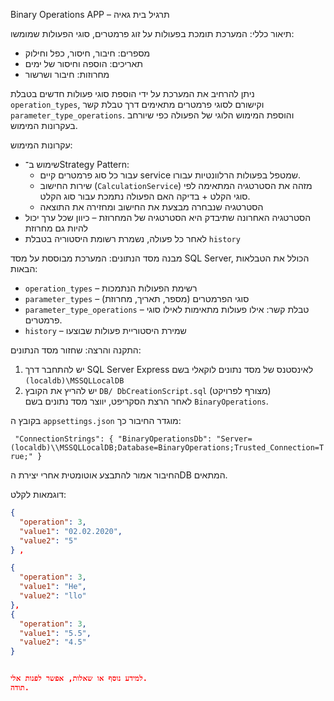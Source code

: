 Binary Operations APP – תרגיל בית גאיה

תיאור כללי:
המערכת תומכת בפעולות על זוג פרמטרים, סוגי הפעולות שמומשו:
-  מספרים: חיבור, חיסור, כפל וחילוק  
-  תאריכים: הוספה וחיסור של ימים  
-  מחרוזות: חיבור ושרשור

ניתן להרחיב את המערכת על ידי הוספת סוגי פעולות חדשים בטבלת `operation_types`, וקישורם לסוגי פרמטרים מתאימים דרך טבלת קשר `parameter_type_operations`.
והוספת המימוש הלוגי של הפעולה כפי שיורחב בעקרונות המימוש.

 עקרונות המימוש:
- שימוש ב־Strategy Pattern:
  - עבור כל סוג פרמטרים קיים service שמטפל בפעולות הרלוונטיות עבורו.
  - שירות החישוב (`CalculationService`) מזהה את הסטרטגיה המתאימה לפי סוגי הקלט + בדיקה האם הפעולה נתמכת עבור סוג הקלט.
  - הסטרטגיה שנבחרה מבצעת את החישוב ומחזירה את התוצאה  
- הסטרטגיה האחרונה שתיבדק היא הסטרטגיה של המחרוזת – כיוון שכל ערך יכול להיות גם מחרוזת
- לאחר כל פעולה, נשמרת רשומת היסטוריה בטבלת `history`

מבנה מסד הנתונים:
המערכת מבוססת על מסד SQL Server, הכולל את הטבלאות הבאות:
- `operation_types` – רשימת הפעולות הנתמכות
- `parameter_types` – סוגי הפרמטרים (מספר, תאריך, מחרוזת)
- `parameter_type_operations` – טבלת קשר: אילו פעולות מתאימות לאילו סוגי פרמטרים. 
- `history` – שמירת היסטוריית פעולות שבוצעו

התקנה והרצה:
שחזור מסד הנתונים:
1. יש להתחבר דרך SQL Server Express לאינסטנס של מסד נתונים לוקאלי בשם 
   `(localdb)\MSSQLLocalDB`
2. יש להריץ את הקובץ `DB/ DbCreationScript.sql` (מצורף לפרויקט)  
    לאחר הרצת הסקריפט, יווצר מסד נתונים בשם `BinaryOperations`.

בקובץ ה `appsettings.json` מוגדר החיבור כך:

`
"ConnectionStrings": {
  "BinaryOperationsDb": "Server=(localdb)\\MSSQLLocalDB;Database=BinaryOperations;Trusted_Connection=True;"
}`



החיבור אמור להתבצע אוטומטית אחרי יצירת הDB המתאים.

דוגמאות לקלט:

```json
{
  "operation": 3,
  "value1": "02.02.2020",
  "value2": "5"
} ,

{
  "operation": 3,
  "value1": "He",
  "value2": "llo"
},
{
  "operation": 3,
  "value1": "5.5",
  "value2": "4.5"
}


למידע נוסף או שאלות, אפשר לפנות אלי.
תודה.

